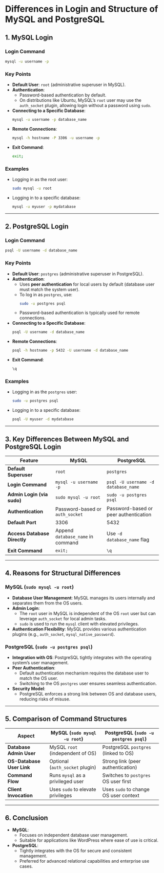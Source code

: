 # Differences in Login and Structure of MySQL and PostgreSQL

## 1. **MySQL Login**

### **Login Command**
```bash
mysql -u username -p
```

### **Key Points**
- **Default User**: `root` (administrative superuser in MySQL).
- **Authentication**:
  - Password-based authentication by default.
  - On distributions like Ubuntu, MySQL’s `root` user may use the `auth_socket` plugin, allowing login without a password using `sudo`.
- **Connecting to a Specific Database**:
  ```bash
  mysql -u username -p database_name
  ```
- **Remote Connections**:
  ```bash
  mysql -h hostname -P 3306 -u username -p
  ```
- **Exit Command**:
  ```bash
  exit;
  ```

### **Examples**
- Logging in as the root user:
  ```bash
  sudo mysql -u root
  ```
- Logging in to a specific database:
  ```bash
  mysql -u myuser -p mydatabase
  ```

---

## 2. **PostgreSQL Login**

### **Login Command**
```bash
psql -U username -d database_name
```

### **Key Points**
- **Default User**: `postgres` (administrative superuser in PostgreSQL).
- **Authentication**:
  - Uses **peer authentication** for local users by default (database user must match the system user).
  - To log in as `postgres`, use:
    ```bash
    sudo -u postgres psql
    ```
  - Password-based authentication is typically used for remote connections.
- **Connecting to a Specific Database**:
  ```bash
  psql -U username -d database_name
  ```
- **Remote Connections**:
  ```bash
  psql -h hostname -p 5432 -U username -d database_name
  ```
- **Exit Command**:
  ```bash
  \q
  ```

### **Examples**
- Logging in as the `postgres` user:
  ```bash
  sudo -u postgres psql
  ```
- Logging in to a specific database:
  ```bash
  psql -U myuser -d mydatabase
  ```

---

## 3. **Key Differences Between MySQL and PostgreSQL Login**

| Feature                    | MySQL                                   | PostgreSQL                               |
|----------------------------|-----------------------------------------|------------------------------------------|
| **Default Superuser**      | `root`                                  | `postgres`                               |
| **Login Command**          | `mysql -u username -p`                 | `psql -U username -d database_name`      |
| **Admin Login (via sudo)** | `sudo mysql -u root`                    | `sudo -u postgres psql`                  |
| **Authentication**         | Password-based or `auth_socket`         | Password-based or peer authentication    |
| **Default Port**           | 3306                                    | 5432                                     |
| **Access Database Directly**| Append `database_name` in command       | Use `-d database_name` flag              |
| **Exit Command**           | `exit;`                                 | `\q`                                     |

---

## 4. **Reasons for Structural Differences**

### **MySQL (`sudo mysql -u root`)**
- **Database User Management**: MySQL manages its users internally and separates them from the OS users.
- **Admin Login**:
  - The `root` user in MySQL is independent of the OS `root` user but can leverage `auth_socket` for local admin tasks.
  - `sudo` is used to run the `mysql` client with elevated privileges.
- **Authentication Flexibility**: MySQL provides various authentication plugins (e.g., `auth_socket`, `mysql_native_password`).

### **PostgreSQL (`sudo -u postgres psql`)**
- **Integration with OS**: PostgreSQL tightly integrates with the operating system’s user management.
- **Peer Authentication**:
  - Default authentication mechanism requires the database user to match the OS user.
  - Switching to the OS `postgres` user ensures seamless authentication.
- **Security Model**:
  - PostgreSQL enforces a strong link between OS and database users, reducing risks of misuse.

---

## 5. **Comparison of Command Structures**

| Aspect                     | MySQL (`sudo mysql -u root`)         | PostgreSQL (`sudo -u postgres psql`)    |
|----------------------------|--------------------------------------|-----------------------------------------|
| **Database Admin User**    | MySQL `root` (independent of OS)     | PostgreSQL `postgres` (linked to OS)   |
| **OS-Database User Link**  | Optional (`auth_socket` plugin)      | Strong link (peer authentication)      |
| **Command Flow**           | Runs `mysql` as a privileged user    | Switches to `postgres` OS user first   |
| **Client Invocation**      | Uses `sudo` to elevate privileges    | Uses `sudo` to change OS user context  |

---

## 6. **Conclusion**
- **MySQL**:
  - Focuses on independent database user management.
  - Suitable for applications like WordPress where ease of use is critical.
- **PostgreSQL**:
  - Tightly integrates with the OS for secure and consistent management.
  - Preferred for advanced relational capabilities and enterprise use cases.

